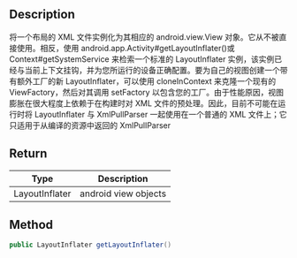 ## Description

将一个布局的 XML 文件实例化为其相应的 android.view.View 对象。它从不被直接使用。相反，使用 android.app.Activity#getLayoutInflater()或 Context#getSystemService 来检索一个标准的 LayoutInflater 实例，该实例已经与当前上下文挂钩，并为您所运行的设备正确配置。要为自己的视图创建一个带有额外工厂的新 LayoutInflater，可以使用 cloneInContext 来克隆一个现有的 ViewFactory，然后对其调用 setFactory 以包含您的工厂。由于性能原因，视图膨胀在很大程度上依赖于在构建时对 XML 文件的预处理。因此，目前不可能在运行时将 LayoutInflater 与 XmlPullParser 一起使用在一个普通的 XML 文件上；它只适用于从编译的资源中返回的 XmlPullParser


## Return

| Type           | Description          |
| -------------- | -------------------- |
| LayoutInflater | android view objects |

## Method

```java
public LayoutInflater getLayoutInflater()
```
